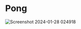 # Pong
![Screenshot 2024-01-28 024918](https://github.com/k-46/nand2Tetris-part-1/assets/139456269/a492714b-f2bf-4336-b716-a160de8edfe8)

